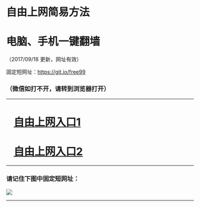 ﻿# 自由上网简易方法

# 电脑、手机一键翻墙

（2017/09/18 更新，网址有效）

固定短网址：https://git.io/free99

### （微信如打不开，请转到浏览器打开）


***





# &nbsp;&nbsp; <a href="http://ft542521586.fwq-tz1005.info/fwqtz01.html?t=0918001160 " target="_blank">自由上网入口1</a>
# &nbsp;&nbsp; <a href="http://ft570830183.fwq-tz1006.info/fwqtz02.html?t=09180017262 " target="_blank">自由上网入口2</a>
***

### 请记住下图中固定短网址：

<img src="https://s3-us-west-2.amazonaws.com/fwq-1001/yjfq-20170905okok.png" /> 


***

